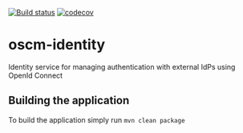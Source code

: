 [![Build status](https://travis-ci.org/servicecatalog/oscm-identity.svg?branch=master)](https://travis-ci.org/servicecatalog/oscm-identity)
[![codecov](https://codecov.io/gh/servicecatalog/oscm-identity/branch/master/graph/badge.svg)](https://codecov.io/gh/servicecatalog/oscm-identity)

# oscm-identity
Identity service for managing authentication with external IdPs using OpenId Connect

## Building the application
To build the application simply run `mvn clean package`
